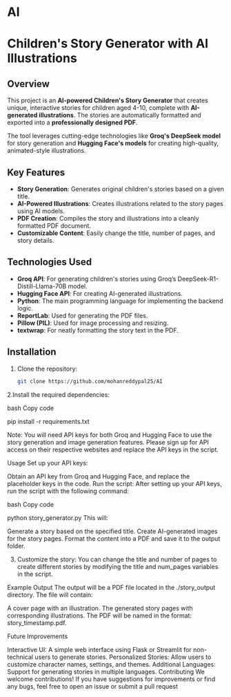 # AI
# Children's Story Generator with AI Illustrations

## Overview
This project is an **AI-powered Children's Story Generator** that creates unique, interactive stories for children aged 4-10, complete with **AI-generated illustrations**. The stories are automatically formatted and exported into a **professionally designed PDF**.

The tool leverages cutting-edge technologies like **Groq's DeepSeek model** for story generation and **Hugging Face's models** for creating high-quality, animated-style illustrations.

## Key Features
- **Story Generation**: Generates original children's stories based on a given title.
- **AI-Powered Illustrations**: Creates illustrations related to the story pages using AI models.
- **PDF Creation**: Compiles the story and illustrations into a cleanly formatted PDF document.
- **Customizable Content**: Easily change the title, number of pages, and story details.

## Technologies Used
- **Groq API**: For generating children's stories using Groq’s DeepSeek-R1-Distill-Llama-70B model.
- **Hugging Face API**: For creating AI-generated illustrations.
- **Python**: The main programming language for implementing the backend logic.
- **ReportLab**: Used for generating the PDF files.
- **Pillow (PIL)**: Used for image processing and resizing.
- **textwrap**: For neatly formatting the story text in the PDF.

## Installation
1. Clone the repository:
   ```bash
   git clone https://github.com/mohanreddypal25/AI

2.Install the required dependencies:

bash
Copy code

pip install -r requirements.txt

Note: You will need API keys for both Groq and Hugging Face to use the story generation and image generation features. Please sign up for API access on their respective websites and replace the API keys in the script.


Usage
Set up your API keys:

Obtain an API key from Groq and Hugging Face, and replace the placeholder keys in the code.
Run the script: After setting up your API keys, run the script with the following command:

bash
Copy code

python story_generator.py
This will:

Generate a story based on the specified title.
Create AI-generated images for the story pages.
Format the content into a PDF and save it to the output folder.

3. Customize the story: You can change the title and number of pages to create different stories by modifying the title and num_pages variables in the script.

Example Output
The output will be a PDF file located in the ./story_output directory. The file will contain:

A cover page with an illustration.
The generated story pages with corresponding illustrations.
The PDF will be named in the format: story_timestamp.pdf.

Future Improvements

Interactive UI: A simple web interface using Flask or Streamlit for non-technical users to generate stories.
Personalized Stories: Allow users to customize character names, settings, and themes.
Additional Languages: Support for generating stories in multiple languages.
Contributing
We welcome contributions! If you have suggestions for improvements or find any bugs, feel free to open an issue or submit a pull request

